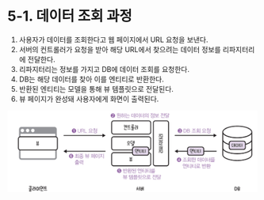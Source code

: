 # 5-1. 데이터 조회 과정
1. 사용자가 데이터를 조회한다고 웹 페이지에서 URL 요청을 보낸다.
2. 서버의 컨트롤러가 요청을 받아 해당 URL에서 찾으려는 데이터 정보를 리파지터리에 전달한다.
3. 리파지터리는 정보를 가지고 DB에 데이터 조회를 요청한다.
4. DB는 해당 데이터를 찾아 이를 엔티티로 반환한다.
5. 반환된 엔티티는 모델을 통해 뷰 템플릿으로 전달된다.
6. 뷰 페이지가 완성돼 사용자에게 화면이 출력된다.

![데이터 조회 과정](media/서적/코딩%20자율학습%20스프링부트3%20자바%20백엔드%20개발%20입문/Part%202.%20게시판%20CRUD%20만들기/5.%20게시글%20읽기%20-%20Read/데이터%20조회%20과정.png)